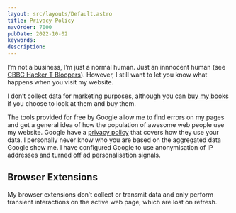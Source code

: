 ```yaml
---
layout: src/layouts/Default.astro
title: Privacy Policy
navOrder: 7000
pubDate: 2022-10-02
keywords: 
description: 
---
```


I’m not a business, I’m just a normal human. Just an innnocent human (see <a href="https://www.youtube.com/watch?v=FjPO1k0Y-xA">CBBC Hacker T Bloopers</a>). However, I still want to let you know what happens when you visit my website.

I don’t collect data for marketing purposes, although you can [buy my books](/publications/) if you choose to look at them and buy them.

The tools provided for free by Google allow me to find errors on my pages and get a general idea of how the population of awesome web people use my website. Google have a [privacy policy](https://policies.google.com/privacy) that covers how they use your data. I personally never know who you are based on the aggregated data Google show me. I have configured Google to use anonymisation of IP addresses and turned off ad personalisation signals.

## Browser Extensions

My browser extensions don’t collect or transmit data and only perform transient interactions on the active web page, which are lost on refresh.